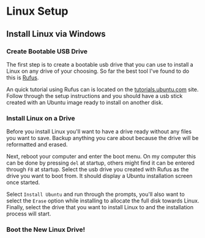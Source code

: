 # Linux Setup

## Install Linux via Windows

### Create Bootable USB Drive
The first step is to create a bootable usb drive that you can use to install a Linux on any drive of your choosing. So far the best tool I've found to do this is [Rufus](https://rufus.akeo.ie/).

An quick tutorial using Rufus can is located on the [tutorials.ubuntu.com](https://tutorials.ubuntu.com/tutorial/tutorial-create-a-usb-stick-on-windows#0) site. Follow through the setup instructions and you should have a usb stick created with an Ubuntu image ready to install on another disk. 

### Install Linux on a Drive
Before you install Linux you'll want to have a drive ready without any files you want to save. Backup anything you care about because the drive will be reformatted and erased. 

Next, reboot your computer and enter the boot menu. On my computer this can be done by pressing `del` at startup, others might find it can be entered through `F8` at startup. Select the usb drive you created with Rufus as the drive you want to boot from. It should display a Ubuntu installation screen once started. 

Select `Install Ubuntu` and run through the prompts, you'll also want to select the `Erase` option while installing to allocate the full disk towards Linux. Finally, select the drive that you want to install Linux to and the installation process will start. 

### Boot the New Linux Drive!
